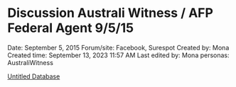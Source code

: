 # Discussion Australi Witness / AFP Federal Agent 9/5/15

Date: September 5, 2015
Forum/site: Facebook, Surespot
Created by: Mona
Created time: September 13, 2023 11:57 AM
Last edited by: Mona
personas: AustraliWitness

[Untitled Database](Discussion%20Australi%20Witness%20AFP%20Federal%20Agent%209%205%20%20aabeb80edfc2452ca0e3df9890ee9bc2/Untitled%20Database%20d1885be076394a3dba316c0b2a926125.csv)
